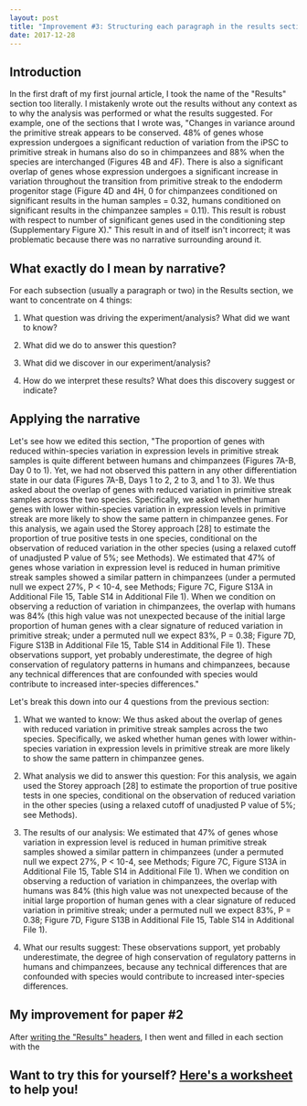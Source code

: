 ```yaml
---
layout: post
title: "Improvement #3: Structuring each paragraph in the results section"
date: 2017-12-28
---
```


## Introduction

In the first draft of my first journal article, I took the name of the "Results" section too literally. I mistakenly wrote out the results without any context as to why the analysis was performed or what the results suggested. For example, one of the sections that I wrote was, "Changes in variance around the primitive streak appears to be conserved. 48% of genes whose expression undergoes a significant reduction of variation from the iPSC to primitive streak in humans also do so in chimpanzees and 88% when the species are interchanged (Figures 4B and 4F). There is also a significant overlap of genes whose expression undergoes a significant increase in variation throughout the transition from primitive streak to the endoderm progenitor stage (Figure 4D and 4H, 0 for chimpanzees conditioned on significant results in the human samples = 0.32, humans conditioned on significant results in the chimpanzee samples = 0.11). This result is robust with respect to number of significant genes used in the conditioning step (Supplementary Figure X)." This result in and of itself isn't incorrect; it was problematic because there was no narrative surrounding around it. 

## What exactly do I mean by narrative?

For each subsection (usually a paragraph or two) in the Results section, we want to concentrate on 4 things:

1) What question was driving the experiment/analysis? What did we want to know?

2) What did we do to answer this question?

3) What did we discover in our experiment/analysis?

4) How do we interpret these results? What does this discovery suggest or indicate?

## Applying the narrative 

Let's see how we edited this section, "The proportion of genes with reduced within-species variation in expression levels in primitive streak samples is quite different between humans and chimpanzees (Figures 7A-B, Day 0 to 1). Yet, we had not observed this pattern in any other differentiation state in our data (Figures 7A-B, Days 1 to 2, 2 to 3, and 1 to 3). We thus asked about the overlap of genes with reduced variation in primitive streak samples across the two species. Specifically, we asked whether human genes with lower within-species variation in expression levels in primitive streak are more likely to show the same pattern in chimpanzee genes. For this analysis, we again used the Storey approach [28] to estimate the proportion of true positive tests in one species, conditional on the observation of reduced variation in the other species (using a relaxed cutoff of unadjusted P value of 5%; see Methods). We estimated that 47% of genes whose variation in expression level is reduced in human primitive streak samples showed a similar pattern in chimpanzees (under a permuted null we expect 27%, P < 10-4, see Methods; Figure 7C, Figure S13A in Additional File 15, Table S14 in Additional File 1). When we condition on observing a reduction of variation in chimpanzees, the overlap with humans was 84% (this high value was not unexpected because of the initial large proportion of human genes with a clear signature of reduced variation in primitive streak; under a permuted null we expect 83%, P = 0.38; Figure 7D, Figure S13B in Additional File 15, Table S14 in Additional File 1). These observations support, yet probably underestimate, the degree of high conservation of regulatory patterns in humans and chimpanzees, because any technical differences that are confounded with species would contribute to increased inter-species differences."

Let's break this down into our 4 questions from the previous section:

1) What we wanted to know: We thus asked about the overlap of genes with reduced variation in primitive streak samples across the two species. Specifically, we asked whether human genes with lower within-species variation in expression levels in primitive streak are more likely to show the same pattern in chimpanzee genes.

2) What analysis we did to answer this question: For this analysis, we again used the Storey approach [28] to estimate the proportion of true positive tests in one species, conditional on the observation of reduced variation in the other species (using a relaxed cutoff of unadjusted P value of 5%; see Methods).

3) The results of our analysis: We estimated that 47% of genes whose variation in expression level is reduced in human primitive streak samples showed a similar pattern in chimpanzees (under a permuted null we expect 27%, P < 10-4, see Methods; Figure 7C, Figure S13A in Additional File 15, Table S14 in Additional File 1). When we condition on observing a reduction of variation in chimpanzees, the overlap with humans was 84% (this high value was not unexpected because of the initial large proportion of human genes with a clear signature of reduced variation in primitive streak; under a permuted null we expect 83%, P = 0.38; Figure 7D, Figure S13B in Additional File 15, Table S14 in Additional File 1).

4) What our results suggest: These observations support, yet probably underestimate, the degree of high conservation of regulatory patterns in humans and chimpanzees, because any technical differences that are confounded with species would contribute to increased inter-species differences. 

## My improvement for paper #2

After [writing the "Results" headers](http://lauren-blake.github.io/2017/12/23/improvement2.html), I then went and filled in each section with the     


## Want to try this for yourself? [Here's a worksheet](/Writing_worksheets/Contents_list.pdf) to help you!